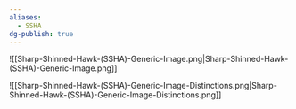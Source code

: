 ```yaml
---
aliases:
  - SSHA
dg-publish: true
---
```

![[Sharp-Shinned-Hawk-(SSHA)-Generic-Image.png|Sharp-Shinned-Hawk-(SSHA)-Generic-Image.png]]

![[Sharp-Shinned-Hawk-(SSHA)-Generic-Image-Distinctions.png|Sharp-Shinned-Hawk-(SSHA)-Generic-Image-Distinctions.png]]